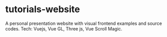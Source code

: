 # tutorials-website
A personal presentation website with visual frontend examples and source codes.
Tech: Vuejs, Vue GL, Three js, Vue Scroll Magic.
